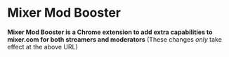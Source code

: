 # Mixer Mod Booster

**Mixer Mod Booster is a Chrome extension to add extra capabilities to mixer.com for both streamers and moderators**
(These changes *only* take effect at the above URL)
